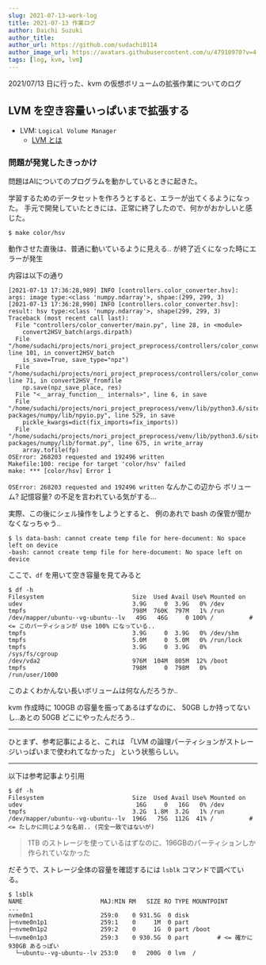 ```yaml
---
slug: 2021-07-13-work-log
title: 2021-07-13 作業ログ
author: Daichi Suzuki
author_title: 
author_url: https://github.com/sudachi0114
author_image_url: https://avatars.githubusercontent.com/u/47910970?v=4
tags: [log, kvm, lvm]
---
```


2021/07/13 日に行った、kvm の仮想ボリュームの拡張作業についてのログ

## LVM を空き容量いっぱいまで拡張する

* LVM: `Logical Volume Manager`
    * [LVM とは](https://users.miraclelinux.com/technet/document/linux/training/2_2_3.html)

### 問題が発覚したきっかけ

問題はAIについてのプログラムを動かしているときに起きた。

学習するためのデータセットを作ろうとすると、エラーが出てくるようになった。
手元で開発していたときには、正常に終了したので、何かがおかしいと感じた。

```shell
$ make color/hsv
```

動作させた直後は、普通に動いているように見える..
が終了近くになった時にエラーが発生

内容は以下の通り

```log
[2021-07-13 17:36:28,989] INFO [controllers.color_converter.hsv]: args: image type:<class 'numpy.ndarray'>, shpae:(299, 299, 3)
[2021-07-13 17:36:28,990] INFO [controllers.color_converter.hsv]: result: hsv type:<class 'numpy.ndarray'>, shape(299, 299, 3)
Traceback (most recent call last):
  File "controllers/color_converter/main.py", line 28, in <module>
    convert2HSV_batch(args.dirpath)
  File "/home/sudachi/projects/nori_project_preprocess/controllers/color_converter/hsv.py", line 101, in convert2HSV_batch
    is_save=True, save_type="npz")
  File "/home/sudachi/projects/nori_project_preprocess/controllers/color_converter/hsv.py", line 71, in convert2HSV_fromfile
    np.save(npz_save_place, res)
  File "<__array_function__ internals>", line 6, in save
  File "/home/sudachi/projects/nori_project_preprocess/venv/lib/python3.6/site-packages/numpy/lib/npyio.py", line 529, in save
    pickle_kwargs=dict(fix_imports=fix_imports))
  File "/home/sudachi/projects/nori_project_preprocess/venv/lib/python3.6/site-packages/numpy/lib/format.py", line 675, in write_array
    array.tofile(fp)
OSError: 268203 requested and 192496 written
Makefile:100: recipe for target 'color/hsv' failed
make: *** [color/hsv] Error 1
```

`OSError: 268203 requested and 192496 written` なんかこの辺から
ボリューム? 記憶容量? の不足を言われている気がする...

実際、この後にシェル操作をしようとすると、
例のあれで bash の保管が聞かなくなっちゃう..

```shell
$ ls data-bash: cannot create temp file for here-document: No space left on device
-bash: cannot create temp file for here-document: No space left on device
```

ここで、`df` を用いて空き容量を見てみると

```shell
$ df -h
Filesystem                         Size  Used Avail Use% Mounted on
udev                               3.9G     0  3.9G   0% /dev
tmpfs                              798M  760K  797M   1% /run
/dev/mapper/ubuntu--vg-ubuntu--lv   49G   46G     0 100% /          # <= このパーティションが Use 100% になっている..
tmpfs                              3.9G     0  3.9G   0% /dev/shm
tmpfs                              5.0M     0  5.0M   0% /run/lock
tmpfs                              3.9G     0  3.9G   0% /sys/fs/cgroup
/dev/vda2                          976M  104M  805M  12% /boot
tmpfs                              798M     0  798M   0% /run/user/1000
```

このよくわかんない長いボリュームは何なんだろうか..

kvm 作成時に 100GB の容量を振ってあるはずなのに、
50GB しか持ってないし..あとの 50GB どこにやったんだろう..

---

ひとまず、参考記事によると、これは
「LVM の論理パーティションがストレージいっぱいまで使われてなかった」
という状態らしい。

---

以下は参考記事より引用

```shell
$ df -h
Filesystem                         Size  Used Avail Use% Mounted on
udev                                16G     0   16G   0% /dev
tmpfs                              3.2G  1.8M  3.2G   1% /run
/dev/mapper/ubuntu--vg-ubuntu--lv  196G   75G  112G  41% /          # <= たしかに同じような名前.. (完全一致ではないが)
```

> 1TB のストレージを使っているはずなのに、196GBのパーティションしか作られていなかった

だそうで、ストレージ全体の容量を確認するには `lsblk` コマンドで調べている。

```shell
$ lsblk
NAME                      MAJ:MIN RM   SIZE RO TYPE MOUNTPOINT
...
nvme0n1                   259:0    0 931.5G  0 disk
├─nvme0n1p1               259:1    0     1M  0 part
├─nvme0n1p2               259:2    0     1G  0 part /boot
└─nvme0n1p3               259:3    0 930.5G  0 part        # <= 確かに 930GB あるっぽい
  └─ubuntu--vg-ubuntu--lv 253:0    0   200G  0 lvm  /
```
